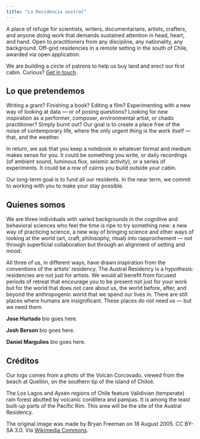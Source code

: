 ```yaml
---
title: "La Residencia austral"
---
```


A place of refuge for scientists, writers, documentarians, artists, crafters, and anyone doing work that demands sustained attention in head, heart, and hand. Open to practitioners from any discipline, any nationality, any background. Off-grid residencies in a remote setting in the south of Chile, awarded via open application.

We are building a circle of patrons to help us buy land and erect our first cabin. Curious? [Get in touch](mailto:info@australresidency.org).

## Lo que pretendemos

Writing a grant? Finishing a book? Editing a film? Experimenting with a new way of looking at data — or of posing questions? Looking for new inspiration as a performer, composer, environmental artist, or chado practitioner? Simply burnt out? Our goal is to create a place free of the noise of contemporary life, where the only urgent thing is the work itself — that, and the weather.

In return, we ask that you keep a notebook in whatever format and medium makes sense for you. It could be something you write, or daily recordings (of ambient sound, luminous flux, seismic activity), or a series of experiments. It could be a row of cairns you build outside your cabin.

Our long-term goal is to fund all our residents. In the near term, we commit to working with you to make your stay possible.

## Quienes somos

We are three individuals with varied backgrounds in the cognitive and behavioral sciences who feel the time is ripe to try something new: a new way of practicing science, a new way of bringing science and other ways of looking at the world (art, craft, philosophy, ritual) into rapprochement — not through superficial collaboration but through an alignment of setting and mood.

All three of us, in different ways, have drawn inspiration from the conventions of the artists’ residency. The Austral Residency is a hypothesis: residencies are not just for artists. We would all benefit from focused periods of retreat that encourage you to be present not just for your work but for the world that does not care about us, the world before, after, and beyond the anthropogenic world that we spend our lives in. There are still places where humans are insignificant. These places do not need us — but we need them.

**Jose Hurtado** bio goes here.

**Josh Berson** bio goes here.

**Daniel Margulies** bio goes here.

## Créditos

Our logo comes from a photo of the Volcán Corcovado, viewed from the beach at Quellón, on the southern tip of the island of Chiloé.

The Los Lagos and Aysén regions of Chile feature Validivian (temperate) rain forest abutted by volcanic cordillera and pampas. It is among the least built-up parts of the Pacific Rim. This area will be the site of the Austral Residency.

The original image was made by Bryan Freeman on 18 August 2005. CC BY-SA 3.0. Via [Wikimedia Commons](https://commons.wikimedia.org/w/index.php?curid=2654854).
